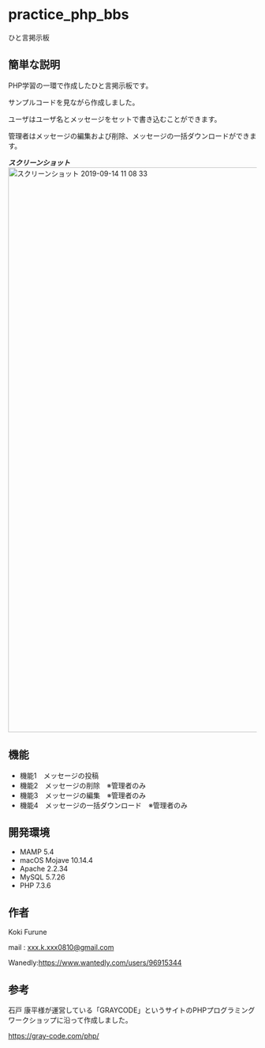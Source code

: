 # practice_php_bbs
 
ひと言掲示板
 
## 簡単な説明
 
PHP学習の一環で作成したひと言掲示板です。

サンプルコードを見ながら作成しました。

ユーザはユーザ名とメッセージをセットで書き込むことができます。

管理者はメッセージの編集および削除、メッセージの一括ダウンロードができます。

***スクリーンショット***
<img width="1142" alt="スクリーンショット 2019-09-14 11 08 33" src="https://user-images.githubusercontent.com/48795394/64902319-38794200-d6e0-11e9-9be1-239ed3ab2fe2.png">

## 機能
 
- 機能1　メッセージの投稿
- 機能2　メッセージの削除　※管理者のみ
- 機能3　メッセージの編集　※管理者のみ
- 機能4　メッセージの一括ダウンロード　※管理者のみ

## 開発環境

- MAMP 5.4
- macOS Mojave 10.14.4
- Apache 2.2.34 
- MySQL 5.7.26
- PHP 7.3.6

## 作者

Koki Furune

mail : xxx.k.xxx0810@gmail.com

Wanedly:https://www.wantedly.com/users/96915344

## 参考

石戸 康平様が運営している「GRAYCODE」というサイトのPHPプログラミングワークショップに沿って作成しました。

https://gray-code.com/php/
